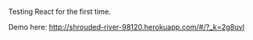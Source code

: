 Testing React for the first time.

Demo here:
http://shrouded-river-98120.herokuapp.com/#/?_k=2g8uvl
